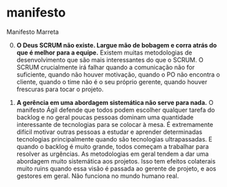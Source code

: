 # manifesto
Manifesto Marreta



0. **O Deus SCRUM não existe. Largue mão de bobagem e corra atrás do que é melhor para a equipe.**
Existem muitas metodologias de desenvolvimento que são mais interessantes do que o SCRUM. O SCRUM crucialmente irá falhar quando a comunicação não for suficiente, quando não houver motivação, quando o PO não encontra o cliente, quando o time não é o seu próprio gerente, quando houver frescuras para tocar o projeto.
  
1. **A gerência em uma abordagem sistemática não serve para nada.**
O manifesto Ágil defende que todos podem escolher qualquer tarefa do backlog e no geral poucas pessoas dominam uma quantidade interessante de tecnologias para se colocar à mesa. É extremamente difícil motivar outras pessoas a estudar e aprender determinadas tecnologias principalmente quando são tecnologias ultrapassadas. E quando o backlog é muito grande, todos começam a trabalhar para resolver as urgências. As metodologias em geral tendem a dar uma abordagem muito sistemática aos projetos. Isso tem efeitos colaterais muito ruins quando essa visão é passada ao gerente de projeto, e aos gestores em geral. Não funciona no mundo humano real.
    
   
